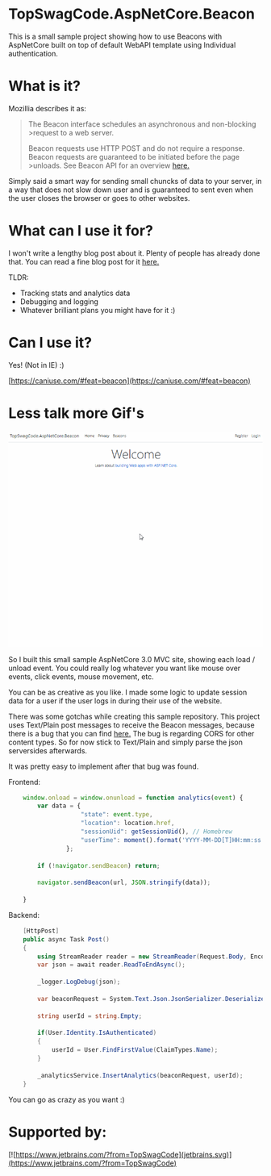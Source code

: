 # TopSwagCode.AspNetCore.Beacon

This is a small sample project showing how to use Beacons with AspNetCore built on top of default WebAPI template using Individual authentication.

# What is it?

Mozillia describes it as: 
>The Beacon interface schedules an asynchronous and non-blocking >request to a web server.
>
>Beacon requests use HTTP POST and do not require a response.
>Beacon requests are guaranteed to be initiated before the page >unloads.
>See Beacon API for an overview [here.](https://developer.mozilla.org/>en-US/docs/Web/API/Beacon_API)

Simply said a smart way for sending small chuncks of data to your server, in a way that does not slow down user and is guaranteed to sent even when the user closes the browser or goes to other websites. 

# What can I use it for?

I won't write a lengthy blog post about it. Plenty of people has already done that. You can read a fine blog post for it [here.](https://www.smashingmagazine.com/2018/07/logging-activity-web-beacon-api/)

TLDR:
* Tracking stats and analytics data
* Debugging and logging
* Whatever brilliant plans you might have for it :)

# Can I use it?

Yes! (Not in IE) :)

[https://caniuse.com/#feat=beacon](https://caniuse.com/#feat=beacon)

# Less talk more Gif's

![Sample app](beacons.gif)

So I built this small sample AspNetCore 3.0 MVC site, showing each load / unload event. You could really log whatever you want like mouse over events, click events, mouse movement, etc.

You can be as creative as you like. I made some logic to update session data for a user if the user logs in during their use of the website.

There was some gotchas while creating this sample repository. This project uses Text/Plain post messages to receive the Beacon messages, because there is a bug that you can find [here.](https://bugs.chromium.org/p/chromium/issues/detail?id=490015 ) The bug is regarding CORS for other content types. So for now stick to Text/Plain and simply parse the json serversides afterwards.

It was pretty easy to implement after that bug was found.

Frontend:

``` javascript
    window.onload = window.onunload = function analytics(event) {
        var data = {
                    "state": event.type,
                    "location": location.href,
                    "sessionUid": getSessionUid(), // Homebrew
                    "userTime": moment().format('YYYY-MM-DD[T]HH:mm:ss.SSSZ')  // momentJS to get DateTimeOffset
                };

        if (!navigator.sendBeacon) return;

        navigator.sendBeacon(url, JSON.stringify(data));

    }
```

Backend:

``` csharp
    [HttpPost]
    public async Task Post()
    {
        using StreamReader reader = new StreamReader(Request.Body, Encoding.UTF8);
        var json = await reader.ReadToEndAsync();
        
        _logger.LogDebug(json);
        
        var beaconRequest = System.Text.Json.JsonSerializer.Deserialize<BeaconRequest>(json);

        string userId = string.Empty;
        
        if(User.Identity.IsAuthenticated)
        {
            userId = User.FindFirstValue(ClaimTypes.Name);
        }

        _analyticsService.InsertAnalytics(beaconRequest, userId);
    }
```

You can go as crazy as you want :) 

# Supported by:

[![https://www.jetbrains.com/?from=TopSwagCode](jetbrains.svg)](https://www.jetbrains.com/?from=TopSwagCode)